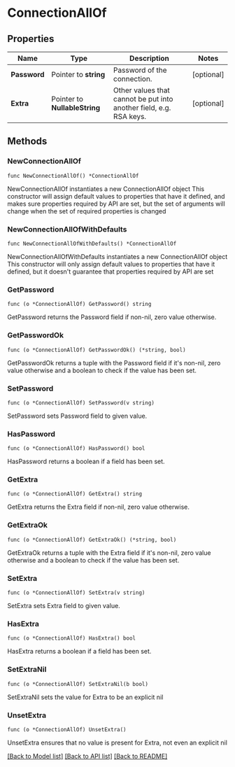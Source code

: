 <!--
 Licensed to the Apache Software Foundation (ASF) under one
 or more contributor license agreements.  See the NOTICE file
 distributed with this work for additional information
 regarding copyright ownership.  The ASF licenses this file
 to you under the Apache License, Version 2.0 (the
 "License"); you may not use this file except in compliance
 with the License.  You may obtain a copy of the License at

   http://www.apache.org/licenses/LICENSE-2.0

 Unless required by applicable law or agreed to in writing,
 software distributed under the License is distributed on an
 "AS IS" BASIS, WITHOUT WARRANTIES OR CONDITIONS OF ANY
 KIND, either express or implied.  See the License for the
 specific language governing permissions and limitations
 under the License.
 -->

# ConnectionAllOf

## Properties

Name | Type | Description | Notes
------------ | ------------- | ------------- | -------------
**Password** | Pointer to **string** | Password of the connection. | [optional] 
**Extra** | Pointer to **NullableString** | Other values that cannot be put into another field, e.g. RSA keys. | [optional] 

## Methods

### NewConnectionAllOf

`func NewConnectionAllOf() *ConnectionAllOf`

NewConnectionAllOf instantiates a new ConnectionAllOf object
This constructor will assign default values to properties that have it defined,
and makes sure properties required by API are set, but the set of arguments
will change when the set of required properties is changed

### NewConnectionAllOfWithDefaults

`func NewConnectionAllOfWithDefaults() *ConnectionAllOf`

NewConnectionAllOfWithDefaults instantiates a new ConnectionAllOf object
This constructor will only assign default values to properties that have it defined,
but it doesn't guarantee that properties required by API are set

### GetPassword

`func (o *ConnectionAllOf) GetPassword() string`

GetPassword returns the Password field if non-nil, zero value otherwise.

### GetPasswordOk

`func (o *ConnectionAllOf) GetPasswordOk() (*string, bool)`

GetPasswordOk returns a tuple with the Password field if it's non-nil, zero value otherwise
and a boolean to check if the value has been set.

### SetPassword

`func (o *ConnectionAllOf) SetPassword(v string)`

SetPassword sets Password field to given value.

### HasPassword

`func (o *ConnectionAllOf) HasPassword() bool`

HasPassword returns a boolean if a field has been set.

### GetExtra

`func (o *ConnectionAllOf) GetExtra() string`

GetExtra returns the Extra field if non-nil, zero value otherwise.

### GetExtraOk

`func (o *ConnectionAllOf) GetExtraOk() (*string, bool)`

GetExtraOk returns a tuple with the Extra field if it's non-nil, zero value otherwise
and a boolean to check if the value has been set.

### SetExtra

`func (o *ConnectionAllOf) SetExtra(v string)`

SetExtra sets Extra field to given value.

### HasExtra

`func (o *ConnectionAllOf) HasExtra() bool`

HasExtra returns a boolean if a field has been set.

### SetExtraNil

`func (o *ConnectionAllOf) SetExtraNil(b bool)`

 SetExtraNil sets the value for Extra to be an explicit nil

### UnsetExtra
`func (o *ConnectionAllOf) UnsetExtra()`

UnsetExtra ensures that no value is present for Extra, not even an explicit nil

[[Back to Model list]](../README.md#documentation-for-models) [[Back to API list]](../README.md#documentation-for-api-endpoints) [[Back to README]](../README.md)


